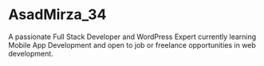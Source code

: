 # AsadMirza_34
A passionate Full Stack Developer and WordPress Expert currently learning Mobile App Development and open to job or freelance opportunities in web development.
